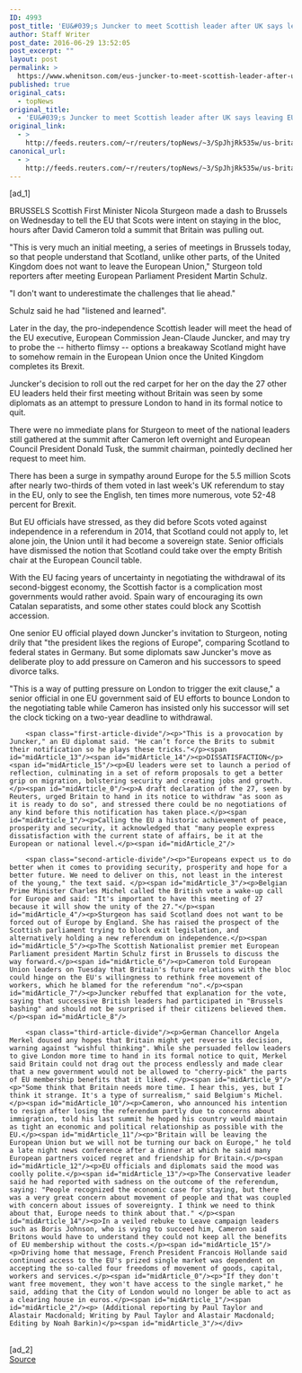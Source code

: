 ```yaml
---
ID: 4993
post_title: 'EU&#039;s Juncker to meet Scottish leader after UK says leaving EU'
author: Staff Writer
post_date: 2016-06-29 13:52:05
post_excerpt: ""
layout: post
permalink: >
  https://www.whenitson.com/eus-juncker-to-meet-scottish-leader-after-uk-says-leaving-eu/
published: true
original_cats:
  - topNews
original_title:
  - 'EU&#039;s Juncker to meet Scottish leader after UK says leaving EU'
original_link:
  - >
    http://feeds.reuters.com/~r/reuters/topNews/~3/SpJhjRk535w/us-britain-eu-summit-idUSKCN0ZF0LM
canonical_url:
  - >
    http://feeds.reuters.com/~r/reuters/topNews/~3/SpJhjRk535w/us-britain-eu-summit-idUSKCN0ZF0LM
---
```

 [ad_1]
<br><div id="articleText">
<span id="midArticle_start"/>

<span id="midArticle_0"/><span class="focusParagraph" readability="5"><p><span class="articleLocation">BRUSSELS</span> Scottish First Minister Nicola Sturgeon made a dash to Brussels on Wednesday to tell the EU that Scots were intent on staying in the bloc, hours after David Cameron told a summit that Britain was pulling out.</p></span><span id="midArticle_1"/><p>"This is very much an initial meeting, a series of meetings in Brussels today, so that people understand that Scotland, unlike other parts, of the United Kingdom does not want to leave the European Union," Sturgeon told reporters after meeting European Parliament President Martin Schulz.</p><span id="midArticle_2"/><p>"I don't want to underestimate the challenges that lie ahead."</p><span id="midArticle_3"/><p>Schulz said he had "listened and learned".</p><span id="midArticle_4"/><p>Later in the day, the pro-independence Scottish leader will meet the head of the EU executive, European Commission Jean-Claude Juncker, and may try to probe the -- hitherto flimsy -- options a breakaway Scotland might have to somehow remain in the European Union once the United Kingdom completes its Brexit.</p><span id="midArticle_5"/><p>Juncker's decision to roll out the red carpet for her on the day the 27 other EU leaders held their first meeting without Britain was seen by some diplomats as an attempt to pressure London to hand in its formal notice to quit.</p><span id="midArticle_6"/><p>There were no immediate plans for Sturgeon to meet of the national leaders still gathered at the summit after Cameron left overnight and European Council President Donald Tusk, the summit chairman, pointedly declined her request to meet him.</p><span id="midArticle_7"/><p>There has been a surge in sympathy around Europe for the 5.5 million Scots after nearly two-thirds of them voted in last week's UK referendum to stay in the EU, only to see the English, ten times more numerous, vote 52-48 percent for Brexit.</p><span id="midArticle_8"/><p>But EU officials have stressed, as they did before Scots voted against independence in a referendum in 2014, that Scotland could not apply to, let alone join, the Union until it had become a sovereign state. Senior officials have dismissed the notion that Scotland could take over the empty British chair at the European Council table.</p><span id="midArticle_9"/><p>With the EU facing years of uncertainty in negotiating the withdrawal of its second-biggest economy, the Scottish factor is a complication most governments would rather avoid. Spain wary of encouraging its own Catalan separatists, and some other states could block any Scottish accession.</p><span id="midArticle_10"/><p>One senior EU official played down Juncker's invitation to Sturgeon, noting drily that "the president likes the regions of Europe", comparing Scotland to federal states in Germany. But some diplomats saw Juncker's move as deliberate ploy to add pressure on Cameron and his successors to speed divorce talks.</p><span id="midArticle_11"/><p>"This is a way of putting pressure on London to trigger the exit clause," a senior official in one EU government said of EU efforts to bounce London to the negotiating table while Cameron has insisted only his successor will set the clock ticking on a two-year deadline to withdrawal.</p><span id="midArticle_12"/>
        
        <span class="first-article-divide"/><p>"This is a provocation by Juncker," an EU diplomat said. "He can’t force the Brits to submit their notification so he plays these tricks."</p><span id="midArticle_13"/><span id="midArticle_14"/><p>DISSATISFACTION</p><span id="midArticle_15"/><p>EU leaders were set to launch a period of reflection, culminating in a set of reform proposals to get a better grip on migration, bolstering security and creating jobs and growth.</p><span id="midArticle_0"/><p>A draft declaration of the 27, seen by Reuters, urged Britain to hand in its notice to withdraw "as soon as it is ready to do so", and stressed there could be no negotiations of any kind before this notification has taken place.</p><span id="midArticle_1"/><p>Calling the EU a historic achievement of peace, prosperity and security, it acknowledged that "many people express dissatisfaction with the current state of affairs, be it at the European or national level.</p><span id="midArticle_2"/>
        
        <span class="second-article-divide"/><p>"Europeans expect us to do better when it comes to providing security, prosperity and hope for a better future. We need to deliver on this, not least in the interest of the young," the text said. </p><span id="midArticle_3"/><p>Belgian Prime Minister Charles Michel called the British vote a wake-up call for Europe and said: "It's important to have this meeting of 27 because it will show the unity of the 27."</p><span id="midArticle_4"/><p>Sturgeon has said Scotland does not want to be forced out of Europe by England. She has raised the prospect of the Scottish parliament trying to block exit legislation, and alternatively holding a new referendum on independence.</p><span id="midArticle_5"/><p>The Scottish Nationalist premier met European Parliament president Martin Schulz first in Brussels to discuss the way forward.</p><span id="midArticle_6"/><p>Cameron told European Union leaders on Tuesday that Britain's future relations with the bloc could hinge on the EU's willingness to rethink free movement of workers, which he blamed for the referendum "no".</p><span id="midArticle_7"/><p>Juncker rebuffed that explanation for the vote, saying that successive British leaders had participated in "Brussels bashing" and should not be surprised if their citizens believed them.</p><span id="midArticle_8"/>
        
        <span class="third-article-divide"/><p>German Chancellor Angela Merkel doused any hopes that Britain might yet reverse its decision, warning against "wishful thinking". While she persuaded fellow leaders to give London more time to hand in its formal notice to quit, Merkel said Britain could not drag out the process endlessly and made clear that a new government would not be allowed to "cherry-pick" the parts of EU membership benefits that it liked. </p><span id="midArticle_9"/><p>"Some think that Britain needs more time. I hear this, yes, but I think it strange. It's a type of surrealism," said Belgium's Michel.</p><span id="midArticle_10"/><p>Cameron, who announced his intention to resign after losing the referendum partly due to concerns about immigration, told his last summit he hoped his country would maintain as tight an economic and political relationship as possible with the EU.</p><span id="midArticle_11"/><p>"Britain will be leaving the European Union but we will not be turning our back on Europe," he told a late night news conference after a dinner at which he said many European partners voiced regret and friendship for Britain.</p><span id="midArticle_12"/><p>EU officials and diplomats said the mood was coolly polite.</p><span id="midArticle_13"/><p>The Conservative leader said he had reported with sadness on the outcome of the referendum, saying: "People recognized the economic case for staying, but there was a very great concern about movement of people and that was coupled with concern about issues of sovereignty. I think we need to think about that, Europe needs to think about that." </p><span id="midArticle_14"/><p>In a veiled rebuke to Leave campaign leaders such as Boris Johnson, who is vying to succeed him, Cameron said Britons would have to understand they could not keep all the benefits of EU membership without the costs.</p><span id="midArticle_15"/><p>Driving home that message, French President Francois Hollande said continued access to the EU's prized single market was dependent on accepting the so-called four freedoms of movement of goods, capital, workers and services.</p><span id="midArticle_0"/><p>"If they don't want free movement, they won't have access to the single market," he said, adding that the City of London would no longer be able to act as a clearing house in euros.</p><span id="midArticle_1"/><span id="midArticle_2"/><p> (Additional reporting by Paul Taylor and Alastair Macdonald; Writing by Paul Taylor and Alastair Macdonald; Editing by Noah Barkin)</p><span id="midArticle_3"/></div>
<br>[ad_2]
<br><a href="http://feeds.reuters.com/~r/reuters/topNews/~3/SpJhjRk535w/us-britain-eu-summit-idUSKCN0ZF0LM">Source </a>
